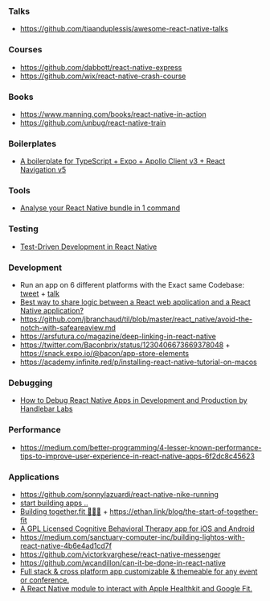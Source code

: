 ### Talks

- https://github.com/tiaanduplessis/awesome-react-native-talks

### Courses

- https://github.com/dabbott/react-native-express
- https://github.com/wix/react-native-crash-course

### Books

- https://www.manning.com/books/react-native-in-action
- https://github.com/unbug/react-native-train

### Boilerplates

- [A boilerplate for TypeScript + Expo + Apollo Client v3 + React Navigation v5](https://twitter.com/dai_shi/status/1213241999484059648)


### Tools

- [Analyse your React Native bundle in 1 command ](https://github.com/JonnyBurger/npx-visualize-bundle)

### Testing

- [Test-Driven Development in React Native](https://www.youtube.com/playlist?list=PLXXnezSEtvNPZroRdvjhEVzOhURl572Lf)

### Development

- Run an app on 6 different platforms with the Exact same Codebase: [tweet](https://twitter.com/Baconbrix/status/1206583601648820224) + [talk](https://youtu.be/ykBxY01j_rA)
- [Best way to share logic between a React web application and a React Native application?](https://twitter.com/gethackteam/status/1213527792144592896)
- https://github.com/jbranchaud/til/blob/master/react_native/avoid-the-notch-with-safeareaview.md
- https://arsfutura.co/magazine/deep-linking-in-react-native 
- https://twitter.com/Baconbrix/status/1230406673669378048 + https://snack.expo.io/@bacon/app-store-elements
- https://academy.infinite.red/p/installing-react-native-tutorial-on-macos


### Debugging

- [How to Debug React Native Apps in Development and Production by Handlebar Labs](https://www.youtube.com/playlist?list=PLG02JlJZbKbv7OKf9SC6EjpA4vGYa5Zkg)

### Performance

- https://medium.com/better-programming/4-lesser-known-performance-tips-to-improve-user-experience-in-react-native-apps-6f2dc8c45623


### Applications

- https://github.com/sonnylazuardi/react-native-nike-running
- [start building apps ..](https://twitter.com/danituits/status/1217950948976463872)
- [Building together.fit 🚧🔨💪](https://youtu.be/-_KIwWvFbHc) + https://ethan.link/blog/the-start-of-together-fit
- [A GPL Licensed Cognitive Behavioral Therapy app for iOS and Android](https://github.com/Flaque/quirk)
- https://medium.com/sanctuary-computer-inc/building-lightos-with-react-native-4b6e4ad1cd7f
- https://github.com/victorkvarghese/react-native-messenger
- https://github.com/wcandillon/can-it-be-done-in-react-native
- [Full stack & cross platform app customizable & themeable for any event or conference.](https://github.com/dabit3/conference-app-in-a-box)
- [A React Native module to interact with Apple Healthkit and Google Fit.](https://github.com/OvalMoney/react-native-fitness)